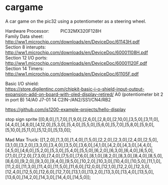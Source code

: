 # cargame
A car game on the pic32 using a potentiometer as a steering wheel.


Hardware
Processor:            PIC32MX320F128H  
Family Data sheet:    http://ww1.microchip.com/downloads/en/DeviceDoc/61143H.pdf  
Section 8 interupts:  http://ww1.microchip.com/downloads/en/DeviceDoc/60001108H.pdf  
Section 12 I/O ports: http://ww1.microchip.com/downloads/en/DeviceDoc/60001120F.pdf  
Section 14 Timers:    http://ww1.microchip.com/downloads/en/DeviceDoc/61105F.pdf  
 
Basic I/O shield:  
https://store.digilentinc.com/chipkit-basic-i-o-shield-input-output-expansion-add-on-board-with-oled-display-retired/
A0 (potentiometer bit 2 in port B)
14/A0 J7-01 14 C2IN-/AN2/SS1/CN4/RB2 



https://github.com/is1200-example-projects/hello-display

stop sign sprite
[[0,8,0],[1,7,0],[1,9,0],[2,6,0],[2,8,0],[2,10,0],[3,5,0],[3,11,0],[4,4,0],[4,8,0],[4,12,0],[5,3,0],[5,4,0],[5,5,0],[5,6,0],[5,7,0],[5,8,0],[5,9,0],[5,10,0],[5,11,0],[5,12,0],[5,13,0]];


Mad Max Truck:
[[1,2,0],[1,3,0],[1,4,0],[1,5,0],[2,2,0],[2,3,0],[2,4,0],[2,5,0],[3,1,0],[3,2,0],[3,3,0],[3,4,0],[3,5,0],[3,6,0],[4,1,0],[4,2,0],[4,3,0],[4,4,0],[4,5,0],[4,6,0],[5,2,0],[5,3,0],[5,4,0],[5,5,0],[6,2,0],[6,3,0],[6,4,0],[6,5,0],[7,1,0],[7,2,0],[7,3,0],[7,4,0],[7,5,0],[7,6,0],[8,1,0],[8,2,0],[8,3,0],[8,4,0],[8,5,0],[8,6,0],[9,2,0],[9,3,0],[9,4,0],[9,5,0],[10,2,0],[10,3,0],[10,4,0],[10,5,0],[11,1,0],[11,2,0],[11,3,0],[11,4,0],[11,5,0],[11,6,0],[12,0,0],[12,1,0],[12,2,0],[12,3,0],[12,4,0],[12,5,0],[12,6,0],[12,7,0],[13,1,0],[13,2,0],[13,3,0],[13,4,0],[13,5,0],[13,6,0],[14,2,0],[14,3,0],[14,4,0],[14,5,0]];
